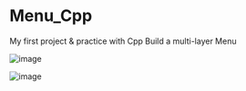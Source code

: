 # Menu_Cpp
My first project & practice with Cpp
Build a multi-layer Menu

![image](https://user-images.githubusercontent.com/52823704/119602443-5f749a80-be15-11eb-9125-1d6b1440607a.png)

![image](https://user-images.githubusercontent.com/52823704/119602446-63082180-be15-11eb-801c-b0ee88b8d5ec.png)
